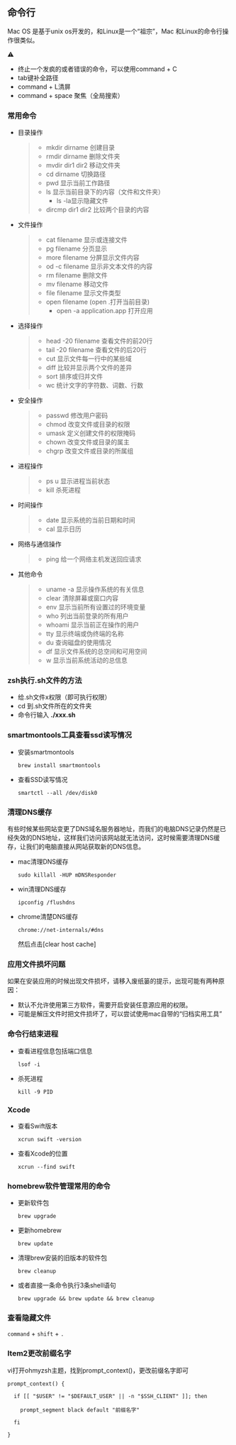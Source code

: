 

## 命令行

Mac OS 是基于unix os开发的，和Linux是一个“祖宗”，Mac 和Linux的命令行操作很类似。 



⚠️

* 终止一个发疯的或者错误的命令，可以使用command + C
* tab键补全路径
* command + L清屏
* command + space 聚焦（全局搜索）

### 常用命令

* 目录操作

  > * mkdir dirname 创建目录
  > * rmdir dirname 删除文件夹
  > * mvdir dir1 dir2 移动文件夹
  > * cd dirname 切换路径
  > * pwd 显示当前工作路径
  > * ls 显示当前目录下的内容（文件和文件夹）
  >   * ls -la显示隐藏文件
  > * dircmp dir1 dir2 比较两个目录的内容

* 文件操作

  > * cat filename 显示或连接文件
  > * pg filename 分页显示
  > * more filename 分屏显示文件内容
  > * od -c filename 显示非文本文件的内容
  > * rm filename 删除文件
  > * mv filename 移动文件
  > * file filename 显示文件类型
  > * open filename  (open .打开当前目录)
  >   * open -a application.app 打开应用

* 选择操作

  >* head -20 filename 查看文件的前20行
  >* tail -20 filename 查看文件的后20行
  >* cut 显示文件每一行中的某些域
  >* diff 比较并显示两个文件的差异
  >* sort 排序或归并文件
  >* wc 统计文字的字符数、词数、行数

* 安全操作

  > * passwd 修改用户密码
  > * chmod 改变文件或目录的权限
  > * umask 定义创建文件的权限掩码
  > * chown 改变文件或目录的属主
  > * chgrp 改变文件或目录的所属组

* 进程操作

  > * ps u 显示进程当前状态
  > * kill 杀死进程

* 时间操作

  > * date 显示系统的当前日期和时间
  > * cal 显示日历

* 网络与通信操作

  > * ping 给一个网络主机发送回应请求

* 其他命令

  > * uname -a 显示操作系统的有关信息
  > * clear 清除屏幕或窗口内容
  > * env 显示当前所有设置过的环境变量
  > * who 列出当前登录的所有用户
  > * whoami 显示当前正在操作的用户
  > * tty 显示终端或伪终端的名称
  > * du 查询磁盘的使用情况
  > * df 显示文件系统的总空间和可用空间
  > * w 显示当前系统活动的总信息

### zsh执行.sh文件的方法

* 给.sh文件x权限（即可执行权限）
* cd 到.sh文件所在的文件夹
* 命令行输入 **./xxx.sh**

### smartmontools工具查看ssd读写情况

* 安装smartmontools

  ````shell
  brew install smartmontools
  ````

* 查看SSD读写情况

  ```shell
  smartctl --all /dev/disk0
  ```

  

### 清理DNS缓存

有些时候某些网站变更了DNS域名服务器地址，而我们的电脑DNS记录仍然是已经失效的DNS地址，这样我们访问该网站就无法访问，这时候需要清理DNS缓存，让我们的电脑直接从网站获取新的DNS信息。

* mac清理DNS缓存

  ```
  sudo killall -HUP mDNSResponder
  ```

* win清理DNS缓存

  ```
  ipconfig /flushdns
  ```

* chrome清楚DNS缓存

  ```
  chrome://net-internals/#dns
  ```

  然后点击[clear host cache]

### 应用文件损坏问题

如果在安装应用的时候出现文件损坏，请移入废纸篓的提示，出现可能有两种原因：

* 默认不允许使用第三方软件，需要开启安装任意源应用的权限。
* 可能是解压文件时把文件损坏了，可以尝试使用mac自带的“归档实用工具”

### 命令行结束进程

* 查看进程信息包括端口信息

  ```shell
  lsof -i
  ```

* 杀死进程

  ```shell
  kill -9 PID
  ```


### Xcode

* 查看Swift版本

  ```shell
  xcrun swift -version
  ```

* 查看Xcode的位置

  ```shell
  xcrun --find swift
  ```


### homebrew软件管理常用的命令

* 更新软件包

  ```shell
  brew upgrade
  ```

* 更新homebrew

  ```shell
  brew update
  ```

* 清理brew安装的旧版本的软件包

  ```shell
  brew cleanup
  ```

* 或者直接一条命令执行3条shell语句

  ```shell
  brew upgrade && brew update && brew cleanup
  ```


### 查看隐藏文件

`command` + `shift` + `.`



### Item2更改前缀名字

vi打开ohmyzsh主题，找到prompt_context()，更改前缀名字即可

```shell
prompt_context() {

  if [[ "$USER" != "$DEFAULT_USER" || -n "$SSH_CLIENT" ]]; then

    prompt_segment black default "前缀名字"

  fi

}
```





